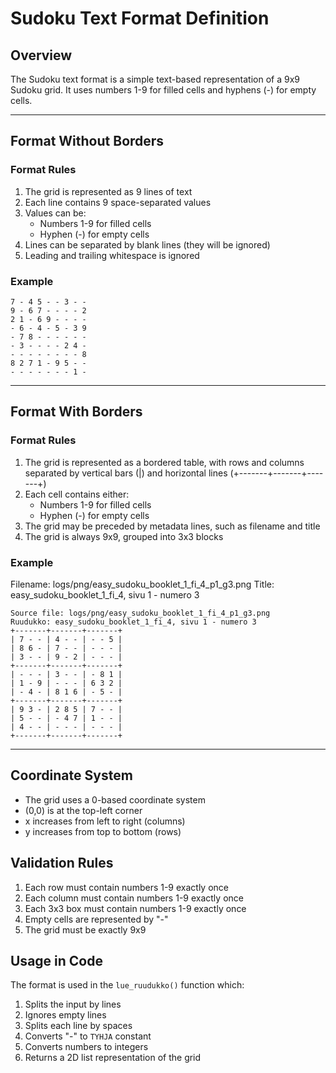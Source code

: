 # Sudoku Text Format Definition

## Overview
The Sudoku text format is a simple text-based representation of a 9x9 Sudoku grid. It uses numbers 1-9 for filled cells and hyphens (-) for empty cells.

---

## Format Without Borders

### Format Rules
1. The grid is represented as 9 lines of text
2. Each line contains 9 space-separated values
3. Values can be:
   - Numbers 1-9 for filled cells
   - Hyphen (-) for empty cells
4. Lines can be separated by blank lines (they will be ignored)
5. Leading and trailing whitespace is ignored

### Example
```
7 - 4 5 - - 3 - -
9 - 6 7 - - - - 2 
2 1 - 6 9 - - - - 
- 6 - 4 - 5 - 3 9
- 7 8 - - - - - - 
- 3 - - - - 2 4 -
- - - - - - - - 8
8 2 7 1 - 9 5 - - 
- - - - - - - 1 - 
```

---

## Format With Borders

### Format Rules
1. The grid is represented as a bordered table, with rows and columns separated by vertical bars (|) and horizontal lines (+-------+-------+-------+)
2. Each cell contains either:
   - Numbers 1-9 for filled cells
   - Hyphen (-) for empty cells
3. The grid may be preceded by metadata lines, such as filename and title
4. The grid is always 9x9, grouped into 3x3 blocks

### Example
Filename: logs/png/easy_sudoku_booklet_1_fi_4_p1_g3.png
Title: easy_sudoku_booklet_1_fi_4, sivu 1 - numero 3

```
Source file: logs/png/easy_sudoku_booklet_1_fi_4_p1_g3.png
Ruudukko: easy_sudoku_booklet_1_fi_4, sivu 1 - numero 3
+-------+-------+-------+
| 7 - - | 4 - - | - - 5 |
| 8 6 - | 7 - - | - - - |
| 3 - - | 9 - 2 | - - - |
+-------+-------+-------+
| - - - | 3 - - | - 8 1 |
| 1 - 9 | - - - | 6 3 2 |
| - 4 - | 8 1 6 | - 5 - |
+-------+-------+-------+
| 9 3 - | 2 8 5 | 7 - - |
| 5 - - | - 4 7 | 1 - - |
| 4 - - | - - - | - - - |
+-------+-------+-------+
```

---

## Coordinate System
- The grid uses a 0-based coordinate system
- (0,0) is at the top-left corner
- x increases from left to right (columns)
- y increases from top to bottom (rows)

## Validation Rules
1. Each row must contain numbers 1-9 exactly once
2. Each column must contain numbers 1-9 exactly once
3. Each 3x3 box must contain numbers 1-9 exactly once
4. Empty cells are represented by "-"
5. The grid must be exactly 9x9

## Usage in Code
The format is used in the `lue_ruudukko()` function which:
1. Splits the input by lines
2. Ignores empty lines
3. Splits each line by spaces
4. Converts "-" to `TYHJA` constant
5. Converts numbers to integers
6. Returns a 2D list representation of the grid 